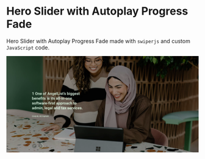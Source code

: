 # Hero Slider with Autoplay Progress Fade

Hero Slider with Autoplay Progress Fade made with `swiperjs` and custom `JavaScript` code.

[![Hero Slider with Autoplay Progress Fade](./assets/images/github-preview.png?raw=true "Hero Slider with Autoplay Progress Fade")](https://developer-zahid.github.io/Hero-Slider-with-Autoplay-Progress-Fade/)